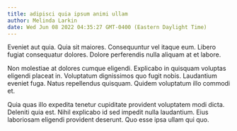 ```yaml
---
title: adipisci quia ipsum animi ullam
author: Melinda Larkin
date: Wed Jun 08 2022 04:35:27 GMT-0400 (Eastern Daylight Time)
---
```

Eveniet aut quia. Quia sit maiores. Consequuntur vel itaque eum. Libero fugiat consequatur dolores. Dolore perferendis nulla aliquam at et labore.

 Non molestiae at dolores cumque eligendi. Explicabo in quisquam voluptas eligendi placeat in. Voluptatum dignissimos quo fugit nobis. Laudantium eveniet fuga. Natus repellendus quisquam. Quidem voluptatum illo commodi et.

 Quia quas illo expedita tenetur cupiditate provident voluptatem modi dicta. Deleniti quia est. Nihil explicabo id sed impedit nulla laudantium. Eius laboriosam eligendi provident deserunt. Quo esse ipsa ullam qui quo.